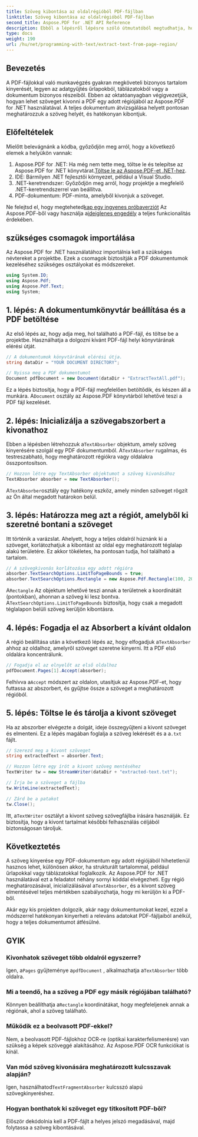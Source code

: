 ```yaml
---
title: Szöveg kibontása az oldalrégióból PDF-fájlban
linktitle: Szöveg kibontása az oldalrégióból PDF-fájlban
second_title: Aspose.PDF for .NET API Reference
description: Ebből a lépésről lépésre szóló útmutatóból megtudhatja, hogyan lehet szöveget kivonni egy adott régióból a PDF-ben az Aspose.PDF for .NET használatával. Hatékonyan gyűjthet össze és menthet szöveget dokumentumaiból.
type: docs
weight: 190
url: /hu/net/programming-with-text/extract-text-from-page-region/
---
```

## Bevezetés

A PDF-fájlokkal való munkavégzés gyakran megköveteli bizonyos tartalom kinyerését, legyen az adatgyűjtés űrlapokból, táblázatokból vagy a dokumentum bizonyos részeiből. Ebben az oktatóanyagban végigvezetjük, hogyan lehet szöveget kivonni a PDF egy adott régiójából az Aspose.PDF for .NET használatával. A teljes dokumentum átvizsgálása helyett pontosan meghatározzuk a szöveg helyét, és hatékonyan kibontjuk.

## Előfeltételek

Mielőtt belevágnánk a kódba, győződjön meg arról, hogy a következő elemek a helyükön vannak:

1.  Aspose.PDF for .NET: Ha még nem tette meg, töltse le és telepítse az Aspose.PDF for .NET könyvtárat.[Töltse le az Aspose.PDF-et .NET-hez](https://releases.aspose.com/pdf/net/).
2. IDE: Bármilyen .NET fejlesztői környezet, például a Visual Studio.
3. .NET-keretrendszer: Győződjön meg arról, hogy projektje a megfelelő .NET-keretrendszerrel van beállítva.
4. PDF-dokumentum: PDF-minta, amelyből kivonjuk a szöveget.

 Ne felejtsd el, hogy megteheted[kap egy ingyenes próbaverziót](https://releases.aspose.com/) Az Aspose.PDF-ből vagy használja a[ideiglenes engedély](https://purchase.aspose.com/temporary-license/) a teljes funkcionalitás érdekében.

## szükséges csomagok importálása

Az Aspose.PDF for .NET használatához importálnia kell a szükséges névtereket a projektbe. Ezek a csomagok biztosítják a PDF dokumentumok kezeléséhez szükséges osztályokat és módszereket.

```csharp
using System.IO;
using Aspose.Pdf;
using Aspose.Pdf.Text;
using System;
```

## 1. lépés: A dokumentumkönyvtár beállítása és a PDF betöltése

Az első lépés az, hogy adja meg, hol található a PDF-fájl, és töltse be a projektbe. Használhatja a dolgozni kívánt PDF-fájl helyi könyvtárának elérési útját.

```csharp
// A dokumentumok könyvtárának elérési útja.
string dataDir = "YOUR DOCUMENT DIRECTORY";

// Nyissa meg a PDF dokumentumot
Document pdfDocument = new Document(dataDir + "ExtractTextAll.pdf");
```

 Ez a lépés biztosítja, hogy a PDF-fájl megfelelően betöltődik, és készen áll a munkára. A`Document` osztály az Aspose.PDF könyvtárból lehetővé teszi a PDF fájl kezelését.

## 2. lépés: Inicializálja a szövegabszorbert a kivonathoz

 Ebben a lépésben létrehozzuk a`TextAbsorber` objektum, amely szöveg kinyerésére szolgál egy PDF dokumentumból. A`TextAbsorber` rugalmas, és testreszabható, hogy meghatározott régiókra vagy oldalakra összpontosítson.

```csharp
// Hozzon létre egy TextAbsorber objektumot a szöveg kivonásához
TextAbsorber absorber = new TextAbsorber();
```

 A`TextAbsorber`osztály egy hatékony eszköz, amely minden szöveget rögzít az Ön által megadott határokon belül.

## 3. lépés: Határozza meg azt a régiót, amelyből ki szeretné bontani a szöveget

Itt történik a varázslat. Ahelyett, hogy a teljes oldalról húznánk ki a szöveget, korlátozhatjuk a kibontást az oldal egy meghatározott téglalap alakú területére. Ez akkor tökéletes, ha pontosan tudja, hol található a tartalom.

```csharp
// A szövegkivonás korlátozása egy adott régióra
absorber.TextSearchOptions.LimitToPageBounds = true;
absorber.TextSearchOptions.Rectangle = new Aspose.Pdf.Rectangle(100, 200, 250, 350);
```

 A`Rectangle` Az objektum lehetővé teszi annak a területnek a koordinátáit (pontokban), ahonnan a szöveg ki lesz bontva. A`TextSearchOptions.LimitToPageBounds` biztosítja, hogy csak a megadott téglalapon belüli szöveg kerüljön kibontásra.

## 4. lépés: Fogadja el az Absorbert a kívánt oldalon

 A régió beállítása után a következő lépés az, hogy elfogadjuk a`TextAbsorber` ahhoz az oldalhoz, amelyről szöveget szeretne kinyerni. Itt a PDF első oldalára koncentrálunk.

```csharp
// Fogadja el az elnyelőt az első oldalhoz
pdfDocument.Pages[1].Accept(absorber);
```

 Felhívva a`Accept` módszert az oldalon, utasítjuk az Aspose.PDF-et, hogy futtassa az abszorbert, és gyűjtse össze a szöveget a meghatározott régióból.

## 5. lépés: Töltse le és tárolja a kivont szöveget

 Ha az abszorber elvégezte a dolgát, ideje összegyűjteni a kivont szöveget és elmenteni. Ez a lépés magában foglalja a szöveg lekérését és a a`.txt` fájlt.

```csharp
// Szerezd meg a kivont szöveget
string extractedText = absorber.Text;

// Hozzon létre egy írót a kivont szöveg mentéséhez
TextWriter tw = new StreamWriter(dataDir + "extracted-text.txt");

// Írja be a szöveget a fájlba
tw.WriteLine(extractedText);

// Zárd be a patakot
tw.Close();
```

 Itt, a`TextWriter` osztályt a kivont szöveg szövegfájlba írására használják. Ez biztosítja, hogy a kivont tartalmat későbbi felhasználás céljából biztonságosan tároljuk.

## Következtetés

 A szöveg kinyerése egy PDF-dokumentum egy adott régiójából hihetetlenül hasznos lehet, különösen akkor, ha strukturált tartalommal, például űrlapokkal vagy táblázatokkal foglalkozik. Az Aspose.PDF for .NET használatával ezt a feladatot néhány sornyi kóddal elvégezheti. Egy régió meghatározásával, inicializálásával a`TextAbsorber`, és a kivont szöveg elmentésével teljes mértékben szabályozhatja, hogy mi kerüljön ki a PDF-ből.

Akár egy kis projekten dolgozik, akár nagy dokumentumokat kezel, ezzel a módszerrel hatékonyan kinyerheti a releváns adatokat PDF-fájljaiból anélkül, hogy a teljes dokumentumot átfésülné.

## GYIK

### Kivonhatok szöveget több oldalról egyszerre?
 Igen, a`Pages` gyűjteménye a`pdfDocument` , alkalmazhatja a`TextAbsorber` több oldalra.

### Mi a teendő, ha a szöveg a PDF egy másik régiójában található?
 Könnyen beállíthatja a`Rectangle` koordinátákat, hogy megfeleljenek annak a régiónak, ahol a szöveg található.

### Működik ez a beolvasott PDF-ekkel?
Nem, a beolvasott PDF-fájlokhoz OCR-re (optikai karakterfelismerésre) van szükség a képek szöveggé alakításához. Az Aspose.PDF OCR funkciókat is kínál.

### Van mód szöveg kivonására meghatározott kulcsszavak alapján?
 Igen, használhatod`TextFragmentAbsorber` kulcsszó alapú szövegkinyeréshez.

### Hogyan bonthatok ki szöveget egy titkosított PDF-ből?
Először dekódolnia kell a PDF-fájlt a helyes jelszó megadásával, majd folytassa a szöveg kibontásával.